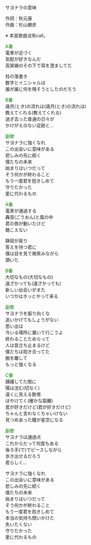サヨナラの意味  
  
作詞：秋元康  
作曲：杉山勝彦  
  
※ 本首歌曲没有call。   
  
<font color=green>A番</font>  
電車が近づく  
気配が好きなんだ  
高架線のその下で耳を澄ましてた  
  
柱の落書き  
数字とイニシャルは  
誰が誰に何を残そうとしたのだろう  
  
<font color=green>B番</font>  
歳月(とき)の流れは(歳月(とき)の流れは)  
教えてくれる(教えてくれる)  
過ぎ去った普通の日々が  
かけがえのない足跡と…  
  
<font color=green>副歌</font>  
サヨナラに強くなれ  
この出会いに意味がある  
悲しみの先に続く  
僕たちの未来  
始まりはいつだって  
そう何かが終わること  
もう一度君を抱きしめて  
守りたかった  
愛に代わるもの  
  
<font color=green>A番</font>  
電車が通過する  
轟音(ごうおん)と風の中  
君の唇が動いたけど  
聴こえない  
  
静寂が戻り  
答えを待つ君に  
僕は目を見て微笑みながら  
頷いた  
  
<font color=green>B番</font>  
大切なもの(大切なもの)  
遠ざかっても(遠ざかっても)  
新しい出会いがまた  
いつかはきっとやって来る  
  
<font color=green>副歌</font>  
サヨナラを振り向くな  
追いかけてもしょうがない  
思い出は  
今いる場所に置いて行こうよ  
終わることためらって  
人は皆立ち止まるけど  
僕たちは抱き合ってた  
腕を離して  
もっと強くなる  
  
<font color=green>C番</font>  
躊躇してた間に  
陽は沈む(切なく)  
遠くに見える鉄塔  
ぼやけてく(確かな距離)  
君が好きだけど(君が好きだけど)  
ちゃんと言わなくちゃいけない  
見つめあった瞳が星空になる  
  
<font color=green>副歌</font>  
サヨナラは通過点  
これからだって何度もある  
後ろ手(で)でピースしながら  
歩き出せるだろう  
君らしく…  
  
サヨナラに強くなれ  
この出会いに意味がある  
悲しみの先に続く  
僕たちの未来  
始まりはいつだって  
そう何かが終わること  
もう一度君を抱きしめて  
本当の気持ち問いかけた  
失いたくない  
守りたかった  
愛に代わるもの  
